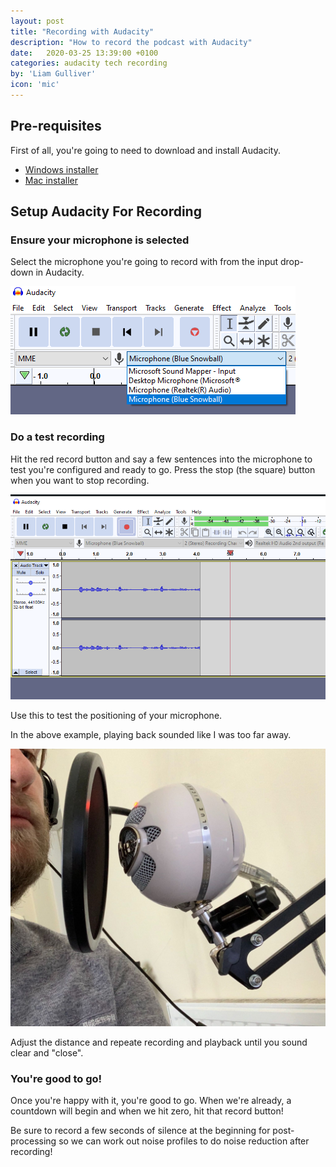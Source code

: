 ```yaml
---
layout: post
title: "Recording with Audacity"
description: "How to record the podcast with Audacity"
date:   2020-03-25 13:39:00 +0100
categories: audacity tech recording
by: 'Liam Gulliver'
icon: 'mic'     
---
```


## Pre-requisites

First of all, you're going to need to download and install Audacity.

* [Windows installer](https://www.fosshub.com/Audacity.html?dwl=audacity-win-2.3.3.exe)
* [Mac installer](https://www.fosshub.com/Audacity.html?dwl=audacity-macos-2.3.3.dmg)


## Setup Audacity For Recording

### Ensure your microphone is selected

Select the microphone you're going to record with from the input drop-down in Audacity.

![Input selection](/assets/img/post-images/audacity-mic-select.png)

### Do a test recording

Hit the red record button and say a few sentences into the microphone to test you're configured and ready to go. Press the stop (the square) button when you want to stop recording.

![Recording test 1](/assets/img/post-images/recording-example.png)

Use this to test the positioning of your microphone. 

In the above example, playing back sounded like I was too far away.

![Face distance](/assets/img/post-images/face-distance.jpg)

Adjust the distance and repeate recording and playback until you sound clear and "close".

### You're good to go!

Once you're happy with it, you're good to go. When we're already, a countdown will begin and when we hit zero, hit that record button!

Be sure to record a few seconds of silence at the beginning for post-processing so we can work out noise profiles to do noise reduction after recording!